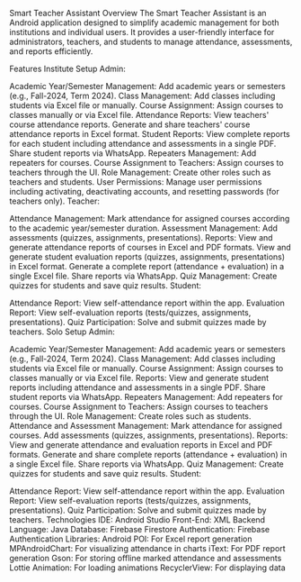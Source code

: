 Smart Teacher Assistant
Overview
The Smart Teacher Assistant is an Android application designed to simplify academic management for both institutions and individual users. It provides a user-friendly interface for administrators, teachers, and students to manage attendance, assessments, and reports efficiently.

Features
Institute Setup
Admin:

Academic Year/Semester Management:
Add academic years or semesters (e.g., Fall-2024, Term 2024).
Class Management:
Add classes including students via Excel file or manually.
Course Assignment:
Assign courses to classes manually or via Excel file.
Attendance Reports:
View teachers' course attendance reports.
Generate and share teachers' course attendance reports in Excel format.
Student Reports:
View complete reports for each student including attendance and assessments in a single PDF.
Share student reports via WhatsApp.
Repeaters Management:
Add repeaters for courses.
Course Assignment to Teachers:
Assign courses to teachers through the UI.
Role Management:
Create other roles such as teachers and students.
User Permissions:
Manage user permissions including activating, deactivating accounts, and resetting passwords (for teachers only).
Teacher:

Attendance Management:
Mark attendance for assigned courses according to the academic year/semester duration.
Assessment Management:
Add assessments (quizzes, assignments, presentations).
Reports:
View and generate attendance reports of courses in Excel and PDF formats.
View and generate student evaluation reports (quizzes, assignments, presentations) in Excel format.
Generate a complete report (attendance + evaluation) in a single Excel file.
Share reports via WhatsApp.
Quiz Management:
Create quizzes for students and save quiz results.
Student:

Attendance Report:
View self-attendance report within the app.
Evaluation Report:
View self-evaluation reports (tests/quizzes, assignments, presentations).
Quiz Participation:
Solve and submit quizzes made by teachers.
Solo Setup
Admin:

Academic Year/Semester Management:
Add academic years or semesters (e.g., Fall-2024, Term 2024).
Class Management:
Add classes including students via Excel file or manually.
Course Assignment:
Assign courses to classes manually or via Excel file.
Reports:
View and generate student reports including attendance and assessments in a single PDF.
Share student reports via WhatsApp.
Repeaters Management:
Add repeaters for courses.
Course Assignment to Teachers:
Assign courses to teachers through the UI.
Role Management:
Create roles such as students.
Attendance and Assessment Management:
Mark attendance for assigned courses.
Add assessments (quizzes, assignments, presentations).
Reports:
View and generate attendance and evaluation reports in Excel and PDF formats.
Generate and share complete reports (attendance + evaluation) in a single Excel file.
Share reports via WhatsApp.
Quiz Management:
Create quizzes for students and save quiz results.
Student:

Attendance Report:
View self-attendance report within the app.
Evaluation Report:
View self-evaluation reports (tests/quizzes, assignments, presentations).
Quiz Participation:
Solve and submit quizzes made by teachers.
Technologies
IDE: Android Studio
Front-End: XML
Backend Language: Java
Database: Firebase Firestore
Authentication: Firebase Authentication
Libraries:
Android POI: For Excel report generation
MPAndroidChart: For visualizing attendance in charts
iText: For PDF report generation
Gson: For storing offline marked attendance and assessments
Lottie Animation: For loading animations
RecyclerView: For displaying data
